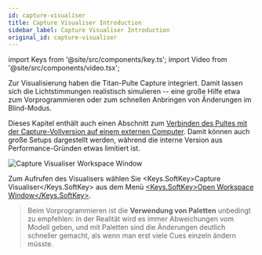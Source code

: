 ```yaml
---
id: capture-visualiser
title: Capture Visualiser Introduction
sidebar_label: Capture Visualiser Introduction
original_id: capture-visualiser
---
```


import Keys from '@site/src/components/key.ts';
import Video from '@site/src/components/video.tsx';

Zur Visualisierung haben die Titan-Pulte Capture integriert. Damit
lassen sich die Lichtstimmungen realistisch simulieren -- eine große
Hilfe etwa zum Vorprogrammieren oder zum schnellen Anbringen von
Änderungen im Blind-Modus.

Dieses Kapitel enthält auch einen Abschnitt zum [Verbinden des Pultes mit
der Capture-Vollversion auf einem externen Computer](capture-visualiser/linking-the-console-to-stand-alone-capture.md). Damit können auch
große Setups dargestellt werden, während die interne Version aus
Performance-Gründen etwas limitiert ist. 

![Capture Visualiser Workspace Window](/docs/images/Capture-Visualiser-Workspace-Window.png)

Zum Aufrufen des Visualisers wählen Sie <Keys.SoftKey>Capture Visualiser</Keys.SoftKey> aus dem
Menü [<Keys.SoftKey>Open Workspace Window</Keys.SoftKey>](titan-basics/workspace-windows.md).

> Beim Vorprogrammieren ist die <strong>Verwendung von Paletten</strong> unbedingt zu empfehlen: in der Realität wird es immer Abweichungen vom Modell geben, und mit Paletten sind die Änderungen deutlich schneller gemacht, als wenn man erst viele Cues einzeln ändern müsste.